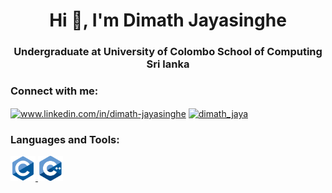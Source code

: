 <h1 align="center">Hi 👋, I'm Dimath Jayasinghe</h1>
<h3 align="center">Undergraduate at University of Colombo School of Computing Sri lanka</h3>

<h3 align="left">Connect with me:</h3>
<p align="left">
<a href="https://linkedin.com/in/www.linkedin.com/in/dimath-jayasinghe" target="blank"><img align="center" src="https://raw.githubusercontent.com/rahuldkjain/github-profile-readme-generator/master/src/images/icons/Social/linked-in-alt.svg" alt="www.linkedin.com/in/dimath-jayasinghe" height="30" width="40" /></a>
<a href="https://www.hackerrank.com/dimath_jaya" target="blank"><img align="center" src="https://raw.githubusercontent.com/rahuldkjain/github-profile-readme-generator/master/src/images/icons/Social/hackerrank.svg" alt="dimath_jaya" height="30" width="40" /></a>
</p>

<h3 align="left">Languages and Tools:</h3>
<p align="left"> <a href="https://www.cprogramming.com/" target="_blank" rel="noreferrer"> <img src="https://raw.githubusercontent.com/devicons/devicon/master/icons/c/c-original.svg" alt="c" width="40" height="40"/> </a> <a href="https://www.w3schools.com/cpp/" target="_blank" rel="noreferrer"> <img src="https://raw.githubusercontent.com/devicons/devicon/master/icons/cplusplus/cplusplus-original.svg" alt="cplusplus" width="40" height="40"/> </a> </p>

